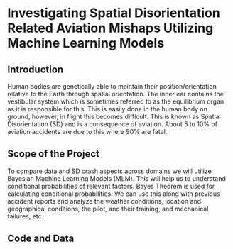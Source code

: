 # Investigating Spatial Disorientation Related Aviation Mishaps Utilizing Machine Learning Models​

<h2>Introduction</h2>

Human bodies are genetically able to maintain their position/orientation relative to the Earth through spatial orientation. 
The inner ear contains the vestibular system which is sometimes referred to as the equilibrium organ as it is responsible for this.
This is easily done in the human body on ground, however, in flight this becomes difficult. 
This is known as Spatial Disorientation (SD) and is a consequence of aviation. About 5 to 10% of aviation accidents are due to this where 90% are fatal. 

<h2>Scope of the Project</h2>

To compare data and SD crash aspects across domains we will utilize Bayesian Machine Learning Models (MLM). This will help us to understand conditional probabilities of relevant factors.
Bayes Theorem is used for calculating conditional probabilities. We can use this along with previous accident reports and analyze the weather conditions, location and geographical
conditions, the pilot, and their training, and mechanical failures, etc.

<h2>Code and Data</h2>
